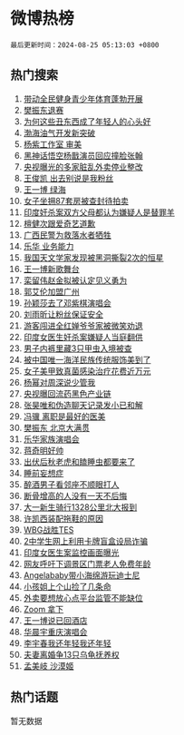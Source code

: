 # 微博热榜

`最后更新时间：2024-08-25 05:13:03 +0800`

## 热门搜索

1. [带动全民健身青少年体育蓬勃开展](https://m.weibo.cn/search?containerid=100103type%3D1%26t%3D10%26q%3D%23%E5%B8%A6%E5%8A%A8%E5%85%A8%E6%B0%91%E5%81%A5%E8%BA%AB%E9%9D%92%E5%B0%91%E5%B9%B4%E4%BD%93%E8%82%B2%E8%93%AC%E5%8B%83%E5%BC%80%E5%B1%95%23&stream_entry_id=51&isnewpage=1&extparam=seat%3D1%26stream_entry_id%3D51%26c_type%3D51%26cate%3D10103%26pos%3D0%26q%3D%2523%25E5%25B8%25A6%25E5%258A%25A8%25E5%2585%25A8%25E6%25B0%2591%25E5%2581%25A5%25E8%25BA%25AB%25E9%259D%2592%25E5%25B0%2591%25E5%25B9%25B4%25E4%25BD%2593%25E8%2582%25B2%25E8%2593%25AC%25E5%258B%2583%25E5%25BC%2580%25E5%25B1%2595%2523%26dgr%3D0%26filter_type%3Drealtimehot%26display_time%3D1724533982%26pre_seqid%3D172453398282393447138)
1. [樊振东退赛](https://m.weibo.cn/search?containerid=100103type%3D1%26t%3D10%26q%3D%23%E6%A8%8A%E6%8C%AF%E4%B8%9C%E9%80%80%E8%B5%9B%23&stream_entry_id=31&isnewpage=1&extparam=seat%3D1%26lcate%3D5001%26q%3D%2523%25E6%25A8%258A%25E6%258C%25AF%25E4%25B8%259C%25E9%2580%2580%25E8%25B5%259B%2523%26dgr%3D0%26realpos%3D1%26c_type%3D31%26flag%3D2%26cate%3D5001%26pos%3D0%26filter_type%3Drealtimehot%26band_rank%3D1%26stream_entry_id%3D31%26display_time%3D1724533982%26pre_seqid%3D172453398282393447138)
1. [为何这些丑东西成了年轻人的心头好](https://m.weibo.cn/search?containerid=100103type%3D1%26t%3D10%26q%3D%23%E4%B8%BA%E4%BD%95%E8%BF%99%E4%BA%9B%E4%B8%91%E4%B8%9C%E8%A5%BF%E6%88%90%E4%BA%86%E5%B9%B4%E8%BD%BB%E4%BA%BA%E7%9A%84%E5%BF%83%E5%A4%B4%E5%A5%BD%23&stream_entry_id=31&isnewpage=1&extparam=seat%3D1%26lcate%3D5001%26q%3D%2523%25E4%25B8%25BA%25E4%25BD%2595%25E8%25BF%2599%25E4%25BA%259B%25E4%25B8%2591%25E4%25B8%259C%25E8%25A5%25BF%25E6%2588%2590%25E4%25BA%2586%25E5%25B9%25B4%25E8%25BD%25BB%25E4%25BA%25BA%25E7%259A%2584%25E5%25BF%2583%25E5%25A4%25B4%25E5%25A5%25BD%2523%26dgr%3D0%26realpos%3D2%26c_type%3D31%26flag%3D2%26cate%3D5001%26pos%3D1%26filter_type%3Drealtimehot%26band_rank%3D2%26stream_entry_id%3D31%26display_time%3D1724533982%26pre_seqid%3D172453398282393447138)
1. [渤海油气开发新突破](https://m.weibo.cn/search?containerid=100103type%3D1%26t%3D10%26q%3D%23%E6%B8%A4%E6%B5%B7%E6%B2%B9%E6%B0%94%E5%BC%80%E5%8F%91%E6%96%B0%E7%AA%81%E7%A0%B4%23&stream_entry_id=31&isnewpage=1&extparam=seat%3D1%26lcate%3D5001%26q%3D%2523%25E6%25B8%25A4%25E6%25B5%25B7%25E6%25B2%25B9%25E6%25B0%2594%25E5%25BC%2580%25E5%258F%2591%25E6%2596%25B0%25E7%25AA%2581%25E7%25A0%25B4%2523%26dgr%3D0%26realpos%3D3%26c_type%3D31%26flag%3D0%26cate%3D5001%26pos%3D2%26filter_type%3Drealtimehot%26band_rank%3D3%26stream_entry_id%3D31%26display_time%3D1724533982%26pre_seqid%3D172453398282393447138)
1. [杨紫工作室 审美](https://m.weibo.cn/search?containerid=100103type%3D1%26t%3D10%26q%3D%E6%9D%A8%E7%B4%AB%E5%B7%A5%E4%BD%9C%E5%AE%A4+%E5%AE%A1%E7%BE%8E&stream_entry_id=31&isnewpage=1&extparam=seat%3D1%26lcate%3D5001%26q%3D%25E6%259D%25A8%25E7%25B4%25AB%25E5%25B7%25A5%25E4%25BD%259C%25E5%25AE%25A4%2520%25E5%25AE%25A1%25E7%25BE%258E%26dgr%3D0%26realpos%3D4%26c_type%3D31%26flag%3D2%26cate%3D5001%26pos%3D3%26filter_type%3Drealtimehot%26band_rank%3D4%26stream_entry_id%3D31%26display_time%3D1724533982%26pre_seqid%3D172453398282393447138)
1. [黑神话悟空杨戬演员回应撞脸张翰](https://m.weibo.cn/search?containerid=100103type%3D1%26t%3D10%26q%3D%23%E9%BB%91%E7%A5%9E%E8%AF%9D%E6%82%9F%E7%A9%BA%E6%9D%A8%E6%88%AC%E6%BC%94%E5%91%98%E5%9B%9E%E5%BA%94%E6%92%9E%E8%84%B8%E5%BC%A0%E7%BF%B0%23&stream_entry_id=31&isnewpage=1&extparam=seat%3D1%26lcate%3D5001%26q%3D%2523%25E9%25BB%2591%25E7%25A5%259E%25E8%25AF%259D%25E6%2582%259F%25E7%25A9%25BA%25E6%259D%25A8%25E6%2588%25AC%25E6%25BC%2594%25E5%2591%2598%25E5%259B%259E%25E5%25BA%2594%25E6%2592%259E%25E8%2584%25B8%25E5%25BC%25A0%25E7%25BF%25B0%2523%26dgr%3D0%26realpos%3D5%26c_type%3D31%26flag%3D2%26cate%3D5001%26pos%3D4%26filter_type%3Drealtimehot%26band_rank%3D5%26stream_entry_id%3D31%26display_time%3D1724533982%26pre_seqid%3D172453398282393447138)
1. [央视曝光的多家脏乱外卖停业整改](https://m.weibo.cn/search?containerid=100103type%3D1%26t%3D10%26q%3D%23%E5%A4%AE%E8%A7%86%E6%9B%9D%E5%85%89%E7%9A%84%E5%A4%9A%E5%AE%B6%E8%84%8F%E4%B9%B1%E5%A4%96%E5%8D%96%E5%81%9C%E4%B8%9A%E6%95%B4%E6%94%B9%23&stream_entry_id=31&isnewpage=1&extparam=seat%3D1%26lcate%3D5001%26q%3D%2523%25E5%25A4%25AE%25E8%25A7%2586%25E6%259B%259D%25E5%2585%2589%25E7%259A%2584%25E5%25A4%259A%25E5%25AE%25B6%25E8%2584%258F%25E4%25B9%25B1%25E5%25A4%2596%25E5%258D%2596%25E5%2581%259C%25E4%25B8%259A%25E6%2595%25B4%25E6%2594%25B9%2523%26dgr%3D0%26realpos%3D6%26c_type%3D31%26flag%3D0%26cate%3D5001%26pos%3D5%26filter_type%3Drealtimehot%26band_rank%3D6%26stream_entry_id%3D31%26display_time%3D1724533982%26pre_seqid%3D172453398282393447138)
1. [王俊凯 出去别说是我粉丝](https://m.weibo.cn/search?containerid=100103type%3D1%26t%3D10%26q%3D%E7%8E%8B%E4%BF%8A%E5%87%AF+%E5%87%BA%E5%8E%BB%E5%88%AB%E8%AF%B4%E6%98%AF%E6%88%91%E7%B2%89%E4%B8%9D&stream_entry_id=31&isnewpage=1&extparam=seat%3D1%26lcate%3D5001%26q%3D%25E7%258E%258B%25E4%25BF%258A%25E5%2587%25AF%2520%25E5%2587%25BA%25E5%258E%25BB%25E5%2588%25AB%25E8%25AF%25B4%25E6%2598%25AF%25E6%2588%2591%25E7%25B2%2589%25E4%25B8%259D%26dgr%3D0%26realpos%3D7%26c_type%3D31%26flag%3D2%26cate%3D5001%26pos%3D6%26filter_type%3Drealtimehot%26band_rank%3D7%26stream_entry_id%3D31%26display_time%3D1724533982%26pre_seqid%3D172453398282393447138)
1. [王一博 绿海](https://m.weibo.cn/search?containerid=100103type%3D1%26t%3D10%26q%3D%E7%8E%8B%E4%B8%80%E5%8D%9A+%E7%BB%BF%E6%B5%B7&stream_entry_id=31&isnewpage=1&extparam=seat%3D1%26lcate%3D5001%26q%3D%25E7%258E%258B%25E4%25B8%2580%25E5%258D%259A%2520%25E7%25BB%25BF%25E6%25B5%25B7%26dgr%3D0%26realpos%3D8%26c_type%3D31%26flag%3D16%26cate%3D5001%26pos%3D7%26filter_type%3Drealtimehot%26band_rank%3D8%26stream_entry_id%3D31%26display_time%3D1724533982%26pre_seqid%3D172453398282393447138)
1. [女子坐拥87套房被查封待拍卖](https://m.weibo.cn/search?containerid=100103type%3D1%26t%3D10%26q%3D%23%E5%A5%B3%E5%AD%90%E5%9D%90%E6%8B%A587%E5%A5%97%E6%88%BF%E8%A2%AB%E6%9F%A5%E5%B0%81%E5%BE%85%E6%8B%8D%E5%8D%96%23&stream_entry_id=31&isnewpage=1&extparam=seat%3D1%26lcate%3D5001%26q%3D%2523%25E5%25A5%25B3%25E5%25AD%2590%25E5%259D%2590%25E6%258B%25A587%25E5%25A5%2597%25E6%2588%25BF%25E8%25A2%25AB%25E6%259F%25A5%25E5%25B0%2581%25E5%25BE%2585%25E6%258B%258D%25E5%258D%2596%2523%26dgr%3D0%26realpos%3D9%26c_type%3D31%26flag%3D0%26cate%3D5001%26pos%3D8%26filter_type%3Drealtimehot%26band_rank%3D9%26stream_entry_id%3D31%26display_time%3D1724533982%26pre_seqid%3D172453398282393447138)
1. [印度奸杀案双方父母都认为嫌疑人是替罪羊](https://m.weibo.cn/search?containerid=100103type%3D1%26t%3D10%26q%3D%23%E5%8D%B0%E5%BA%A6%E5%A5%B8%E6%9D%80%E6%A1%88%E5%8F%8C%E6%96%B9%E7%88%B6%E6%AF%8D%E9%83%BD%E8%AE%A4%E4%B8%BA%E5%AB%8C%E7%96%91%E4%BA%BA%E6%98%AF%E6%9B%BF%E7%BD%AA%E7%BE%8A%23&stream_entry_id=31&isnewpage=1&extparam=seat%3D1%26lcate%3D5001%26q%3D%2523%25E5%258D%25B0%25E5%25BA%25A6%25E5%25A5%25B8%25E6%259D%2580%25E6%25A1%2588%25E5%258F%258C%25E6%2596%25B9%25E7%2588%25B6%25E6%25AF%258D%25E9%2583%25BD%25E8%25AE%25A4%25E4%25B8%25BA%25E5%25AB%258C%25E7%2596%2591%25E4%25BA%25BA%25E6%2598%25AF%25E6%259B%25BF%25E7%25BD%25AA%25E7%25BE%258A%2523%26dgr%3D0%26realpos%3D10%26c_type%3D31%26flag%3D0%26cate%3D5001%26pos%3D9%26filter_type%3Drealtimehot%26band_rank%3D10%26stream_entry_id%3D31%26display_time%3D1724533982%26pre_seqid%3D172453398282393447138)
1. [檀健次跟爱奇艺道歉](https://m.weibo.cn/search?containerid=100103type%3D1%26t%3D10%26q%3D%23%E6%AA%80%E5%81%A5%E6%AC%A1%E8%B7%9F%E7%88%B1%E5%A5%87%E8%89%BA%E9%81%93%E6%AD%89%23&stream_entry_id=31&isnewpage=1&extparam=seat%3D1%26lcate%3D5001%26q%3D%2523%25E6%25AA%2580%25E5%2581%25A5%25E6%25AC%25A1%25E8%25B7%259F%25E7%2588%25B1%25E5%25A5%2587%25E8%2589%25BA%25E9%2581%2593%25E6%25AD%2589%2523%26dgr%3D0%26realpos%3D11%26c_type%3D31%26flag%3D0%26cate%3D5001%26pos%3D10%26filter_type%3Drealtimehot%26band_rank%3D11%26stream_entry_id%3D31%26display_time%3D1724533982%26pre_seqid%3D172453398282393447138)
1. [广西民警为救落水者牺牲](https://m.weibo.cn/search?containerid=100103type%3D1%26t%3D10%26q%3D%23%E5%B9%BF%E8%A5%BF%E6%B0%91%E8%AD%A6%E4%B8%BA%E6%95%91%E8%90%BD%E6%B0%B4%E8%80%85%E7%89%BA%E7%89%B2%23&stream_entry_id=31&isnewpage=1&extparam=seat%3D1%26lcate%3D5001%26q%3D%2523%25E5%25B9%25BF%25E8%25A5%25BF%25E6%25B0%2591%25E8%25AD%25A6%25E4%25B8%25BA%25E6%2595%2591%25E8%2590%25BD%25E6%25B0%25B4%25E8%2580%2585%25E7%2589%25BA%25E7%2589%25B2%2523%26dgr%3D0%26realpos%3D12%26c_type%3D31%26flag%3D0%26cate%3D5001%26pos%3D11%26filter_type%3Drealtimehot%26band_rank%3D12%26stream_entry_id%3D31%26display_time%3D1724533982%26pre_seqid%3D172453398282393447138)
1. [乐华 业务能力](https://m.weibo.cn/search?containerid=100103type%3D1%26t%3D10%26q%3D%E4%B9%90%E5%8D%8E+%E4%B8%9A%E5%8A%A1%E8%83%BD%E5%8A%9B&stream_entry_id=31&isnewpage=1&extparam=seat%3D1%26lcate%3D5001%26q%3D%25E4%25B9%2590%25E5%258D%258E%2520%25E4%25B8%259A%25E5%258A%25A1%25E8%2583%25BD%25E5%258A%259B%26dgr%3D0%26realpos%3D13%26c_type%3D31%26flag%3D0%26cate%3D5001%26pos%3D12%26filter_type%3Drealtimehot%26band_rank%3D13%26stream_entry_id%3D31%26display_time%3D1724533982%26pre_seqid%3D172453398282393447138)
1. [我国天文学家发现被黑洞撕裂2次的恒星](https://m.weibo.cn/search?containerid=100103type%3D1%26t%3D10%26q%3D%23%E6%88%91%E5%9B%BD%E5%A4%A9%E6%96%87%E5%AD%A6%E5%AE%B6%E5%8F%91%E7%8E%B0%E8%A2%AB%E9%BB%91%E6%B4%9E%E6%92%95%E8%A3%822%E6%AC%A1%E7%9A%84%E6%81%92%E6%98%9F%23&stream_entry_id=31&isnewpage=1&extparam=seat%3D1%26lcate%3D5001%26q%3D%2523%25E6%2588%2591%25E5%259B%25BD%25E5%25A4%25A9%25E6%2596%2587%25E5%25AD%25A6%25E5%25AE%25B6%25E5%258F%2591%25E7%258E%25B0%25E8%25A2%25AB%25E9%25BB%2591%25E6%25B4%259E%25E6%2592%2595%25E8%25A3%25822%25E6%25AC%25A1%25E7%259A%2584%25E6%2581%2592%25E6%2598%259F%2523%26dgr%3D0%26realpos%3D14%26c_type%3D31%26flag%3D0%26cate%3D5001%26pos%3D13%26filter_type%3Drealtimehot%26band_rank%3D14%26stream_entry_id%3D31%26display_time%3D1724533982%26pre_seqid%3D172453398282393447138)
1. [王一博新歌舞台](https://m.weibo.cn/search?containerid=100103type%3D1%26t%3D10%26q%3D%E7%8E%8B%E4%B8%80%E5%8D%9A%E6%96%B0%E6%AD%8C%E8%88%9E%E5%8F%B0&stream_entry_id=31&isnewpage=1&extparam=seat%3D1%26lcate%3D5001%26q%3D%25E7%258E%258B%25E4%25B8%2580%25E5%258D%259A%25E6%2596%25B0%25E6%25AD%258C%25E8%2588%259E%25E5%258F%25B0%26dgr%3D0%26realpos%3D15%26c_type%3D31%26flag%3D0%26cate%3D5001%26pos%3D14%26filter_type%3Drealtimehot%26band_rank%3D15%26stream_entry_id%3D31%26display_time%3D1724533982%26pre_seqid%3D172453398282393447138)
1. [栾留伟赵金拟被认定见义勇为](https://m.weibo.cn/search?containerid=100103type%3D1%26t%3D10%26q%3D%23%E6%A0%BE%E7%95%99%E4%BC%9F%E8%B5%B5%E9%87%91%E6%8B%9F%E8%A2%AB%E8%AE%A4%E5%AE%9A%E8%A7%81%E4%B9%89%E5%8B%87%E4%B8%BA%23&stream_entry_id=31&isnewpage=1&extparam=seat%3D1%26lcate%3D5001%26q%3D%2523%25E6%25A0%25BE%25E7%2595%2599%25E4%25BC%259F%25E8%25B5%25B5%25E9%2587%2591%25E6%258B%259F%25E8%25A2%25AB%25E8%25AE%25A4%25E5%25AE%259A%25E8%25A7%2581%25E4%25B9%2589%25E5%258B%2587%25E4%25B8%25BA%2523%26dgr%3D0%26realpos%3D16%26c_type%3D31%26flag%3D1%26cate%3D5001%26pos%3D15%26filter_type%3Drealtimehot%26band_rank%3D16%26stream_entry_id%3D31%26display_time%3D1724533982%26pre_seqid%3D172453398282393447138)
1. [郭艾伦加盟广州](https://m.weibo.cn/search?containerid=100103type%3D1%26t%3D10%26q%3D%23%E9%83%AD%E8%89%BE%E4%BC%A6%E5%8A%A0%E7%9B%9F%E5%B9%BF%E5%B7%9E%23&stream_entry_id=31&isnewpage=1&extparam=seat%3D1%26lcate%3D5001%26q%3D%2523%25E9%2583%25AD%25E8%2589%25BE%25E4%25BC%25A6%25E5%258A%25A0%25E7%259B%259F%25E5%25B9%25BF%25E5%25B7%259E%2523%26dgr%3D0%26realpos%3D17%26c_type%3D31%26flag%3D0%26cate%3D5001%26pos%3D16%26filter_type%3Drealtimehot%26band_rank%3D17%26stream_entry_id%3D31%26display_time%3D1724533982%26pre_seqid%3D172453398282393447138)
1. [孙颖莎去了邓紫棋演唱会](https://m.weibo.cn/search?containerid=100103type%3D1%26t%3D10%26q%3D%23%E5%AD%99%E9%A2%96%E8%8E%8E%E5%8E%BB%E4%BA%86%E9%82%93%E7%B4%AB%E6%A3%8B%E6%BC%94%E5%94%B1%E4%BC%9A%23&stream_entry_id=31&isnewpage=1&extparam=seat%3D1%26lcate%3D5001%26q%3D%2523%25E5%25AD%2599%25E9%25A2%2596%25E8%258E%258E%25E5%258E%25BB%25E4%25BA%2586%25E9%2582%2593%25E7%25B4%25AB%25E6%25A3%258B%25E6%25BC%2594%25E5%2594%25B1%25E4%25BC%259A%2523%26dgr%3D0%26realpos%3D18%26c_type%3D31%26flag%3D0%26cate%3D5001%26pos%3D17%26filter_type%3Drealtimehot%26band_rank%3D18%26stream_entry_id%3D31%26display_time%3D1724533982%26pre_seqid%3D172453398282393447138)
1. [刘雨昕让粉丝保证安全](https://m.weibo.cn/search?containerid=100103type%3D1%26t%3D10%26q%3D%23%E5%88%98%E9%9B%A8%E6%98%95%E8%AE%A9%E7%B2%89%E4%B8%9D%E4%BF%9D%E8%AF%81%E5%AE%89%E5%85%A8%23&stream_entry_id=31&isnewpage=1&extparam=seat%3D1%26lcate%3D5001%26q%3D%2523%25E5%2588%2598%25E9%259B%25A8%25E6%2598%2595%25E8%25AE%25A9%25E7%25B2%2589%25E4%25B8%259D%25E4%25BF%259D%25E8%25AF%2581%25E5%25AE%2589%25E5%2585%25A8%2523%26dgr%3D0%26realpos%3D19%26c_type%3D31%26flag%3D0%26cate%3D5001%26pos%3D18%26filter_type%3Drealtimehot%26band_rank%3D19%26stream_entry_id%3D31%26display_time%3D1724533982%26pre_seqid%3D172453398282393447138)
1. [游客闯进全红婵爷爷家被微笑劝退](https://m.weibo.cn/search?containerid=100103type%3D1%26t%3D10%26q%3D%23%E6%B8%B8%E5%AE%A2%E9%97%AF%E8%BF%9B%E5%85%A8%E7%BA%A2%E5%A9%B5%E7%88%B7%E7%88%B7%E5%AE%B6%E8%A2%AB%E5%BE%AE%E7%AC%91%E5%8A%9D%E9%80%80%23&stream_entry_id=31&isnewpage=1&extparam=seat%3D1%26lcate%3D5001%26q%3D%2523%25E6%25B8%25B8%25E5%25AE%25A2%25E9%2597%25AF%25E8%25BF%259B%25E5%2585%25A8%25E7%25BA%25A2%25E5%25A9%25B5%25E7%2588%25B7%25E7%2588%25B7%25E5%25AE%25B6%25E8%25A2%25AB%25E5%25BE%25AE%25E7%25AC%2591%25E5%258A%259D%25E9%2580%2580%2523%26dgr%3D0%26realpos%3D20%26c_type%3D31%26flag%3D0%26cate%3D5001%26pos%3D19%26filter_type%3Drealtimehot%26band_rank%3D20%26stream_entry_id%3D31%26display_time%3D1724533982%26pre_seqid%3D172453398282393447138)
1. [印度女医生奸杀案嫌疑人当庭翻供](https://m.weibo.cn/search?containerid=100103type%3D1%26t%3D10%26q%3D%23%E5%8D%B0%E5%BA%A6%E5%A5%B3%E5%8C%BB%E7%94%9F%E5%A5%B8%E6%9D%80%E6%A1%88%E5%AB%8C%E7%96%91%E4%BA%BA%E5%BD%93%E5%BA%AD%E7%BF%BB%E4%BE%9B%23&stream_entry_id=31&isnewpage=1&extparam=seat%3D1%26lcate%3D5001%26q%3D%2523%25E5%258D%25B0%25E5%25BA%25A6%25E5%25A5%25B3%25E5%258C%25BB%25E7%2594%259F%25E5%25A5%25B8%25E6%259D%2580%25E6%25A1%2588%25E5%25AB%258C%25E7%2596%2591%25E4%25BA%25BA%25E5%25BD%2593%25E5%25BA%25AD%25E7%25BF%25BB%25E4%25BE%259B%2523%26dgr%3D0%26realpos%3D21%26c_type%3D31%26flag%3D0%26cate%3D5001%26pos%3D20%26filter_type%3Drealtimehot%26band_rank%3D21%26stream_entry_id%3D31%26display_time%3D1724533982%26pre_seqid%3D172453398282393447138)
1. [男子内裤里藏3只甲虫入境被查](https://m.weibo.cn/search?containerid=100103type%3D1%26t%3D10%26q%3D%23%E7%94%B7%E5%AD%90%E5%86%85%E8%A3%A4%E9%87%8C%E8%97%8F3%E5%8F%AA%E7%94%B2%E8%99%AB%E5%85%A5%E5%A2%83%E8%A2%AB%E6%9F%A5%23&stream_entry_id=31&isnewpage=1&extparam=seat%3D1%26lcate%3D5001%26q%3D%2523%25E7%2594%25B7%25E5%25AD%2590%25E5%2586%2585%25E8%25A3%25A4%25E9%2587%258C%25E8%2597%258F3%25E5%258F%25AA%25E7%2594%25B2%25E8%2599%25AB%25E5%2585%25A5%25E5%25A2%2583%25E8%25A2%25AB%25E6%259F%25A5%2523%26dgr%3D0%26realpos%3D22%26c_type%3D31%26flag%3D0%26cate%3D5001%26pos%3D21%26filter_type%3Drealtimehot%26band_rank%3D22%26stream_entry_id%3D31%26display_time%3D1724533982%26pre_seqid%3D172453398282393447138)
1. [被中国唯一海洋民族传统服饰美到了](https://m.weibo.cn/search?containerid=100103type%3D1%26t%3D10%26q%3D%23%E8%A2%AB%E4%B8%AD%E5%9B%BD%E5%94%AF%E4%B8%80%E6%B5%B7%E6%B4%8B%E6%B0%91%E6%97%8F%E4%BC%A0%E7%BB%9F%E6%9C%8D%E9%A5%B0%E7%BE%8E%E5%88%B0%E4%BA%86%23&stream_entry_id=31&isnewpage=1&extparam=seat%3D1%26lcate%3D5001%26q%3D%2523%25E8%25A2%25AB%25E4%25B8%25AD%25E5%259B%25BD%25E5%2594%25AF%25E4%25B8%2580%25E6%25B5%25B7%25E6%25B4%258B%25E6%25B0%2591%25E6%2597%258F%25E4%25BC%25A0%25E7%25BB%259F%25E6%259C%258D%25E9%25A5%25B0%25E7%25BE%258E%25E5%2588%25B0%25E4%25BA%2586%2523%26dgr%3D0%26realpos%3D23%26c_type%3D31%26flag%3D0%26cate%3D5001%26pos%3D22%26filter_type%3Drealtimehot%26band_rank%3D23%26stream_entry_id%3D31%26display_time%3D1724533982%26pre_seqid%3D172453398282393447138)
1. [女子美甲致真菌感染治疗花费近万元](https://m.weibo.cn/search?containerid=100103type%3D1%26t%3D10%26q%3D%23%E5%A5%B3%E5%AD%90%E7%BE%8E%E7%94%B2%E8%87%B4%E7%9C%9F%E8%8F%8C%E6%84%9F%E6%9F%93%E6%B2%BB%E7%96%97%E8%8A%B1%E8%B4%B9%E8%BF%91%E4%B8%87%E5%85%83%23&stream_entry_id=31&isnewpage=1&extparam=seat%3D1%26lcate%3D5001%26q%3D%2523%25E5%25A5%25B3%25E5%25AD%2590%25E7%25BE%258E%25E7%2594%25B2%25E8%2587%25B4%25E7%259C%259F%25E8%258F%258C%25E6%2584%259F%25E6%259F%2593%25E6%25B2%25BB%25E7%2596%2597%25E8%258A%25B1%25E8%25B4%25B9%25E8%25BF%2591%25E4%25B8%2587%25E5%2585%2583%2523%26dgr%3D0%26realpos%3D24%26c_type%3D31%26flag%3D0%26cate%3D5001%26pos%3D23%26filter_type%3Drealtimehot%26band_rank%3D24%26stream_entry_id%3D31%26display_time%3D1724533982%26pre_seqid%3D172453398282393447138)
1. [杨幂对周深说少管我](https://m.weibo.cn/search?containerid=100103type%3D1%26t%3D10%26q%3D%23%E6%9D%A8%E5%B9%82%E5%AF%B9%E5%91%A8%E6%B7%B1%E8%AF%B4%E5%B0%91%E7%AE%A1%E6%88%91%23&stream_entry_id=31&isnewpage=1&extparam=seat%3D1%26lcate%3D5001%26q%3D%2523%25E6%259D%25A8%25E5%25B9%2582%25E5%25AF%25B9%25E5%2591%25A8%25E6%25B7%25B1%25E8%25AF%25B4%25E5%25B0%2591%25E7%25AE%25A1%25E6%2588%2591%2523%26dgr%3D0%26realpos%3D25%26c_type%3D31%26flag%3D0%26cate%3D5001%26pos%3D24%26filter_type%3Drealtimehot%26band_rank%3D25%26stream_entry_id%3D31%26display_time%3D1724533982%26pre_seqid%3D172453398282393447138)
1. [央视曝回流药黑色产业链](https://m.weibo.cn/search?containerid=100103type%3D1%26t%3D10%26q%3D%23%E5%A4%AE%E8%A7%86%E6%9B%9D%E5%9B%9E%E6%B5%81%E8%8D%AF%E9%BB%91%E8%89%B2%E4%BA%A7%E4%B8%9A%E9%93%BE%23&stream_entry_id=31&isnewpage=1&extparam=seat%3D1%26lcate%3D5001%26q%3D%2523%25E5%25A4%25AE%25E8%25A7%2586%25E6%259B%259D%25E5%259B%259E%25E6%25B5%2581%25E8%258D%25AF%25E9%25BB%2591%25E8%2589%25B2%25E4%25BA%25A7%25E4%25B8%259A%25E9%2593%25BE%2523%26dgr%3D0%26realpos%3D26%26c_type%3D31%26flag%3D0%26cate%3D5001%26pos%3D25%26filter_type%3Drealtimehot%26band_rank%3D26%26stream_entry_id%3D31%26display_time%3D1724533982%26pre_seqid%3D172453398282393447138)
1. [张昊唯和伪造聊天记录发小已和解](https://m.weibo.cn/search?containerid=100103type%3D1%26t%3D10%26q%3D%23%E5%BC%A0%E6%98%8A%E5%94%AF%E5%92%8C%E4%BC%AA%E9%80%A0%E8%81%8A%E5%A4%A9%E8%AE%B0%E5%BD%95%E5%8F%91%E5%B0%8F%E5%B7%B2%E5%92%8C%E8%A7%A3%23&stream_entry_id=31&isnewpage=1&extparam=seat%3D1%26lcate%3D5001%26q%3D%2523%25E5%25BC%25A0%25E6%2598%258A%25E5%2594%25AF%25E5%2592%258C%25E4%25BC%25AA%25E9%2580%25A0%25E8%2581%258A%25E5%25A4%25A9%25E8%25AE%25B0%25E5%25BD%2595%25E5%258F%2591%25E5%25B0%258F%25E5%25B7%25B2%25E5%2592%258C%25E8%25A7%25A3%2523%26dgr%3D0%26realpos%3D27%26c_type%3D31%26flag%3D0%26cate%3D5001%26pos%3D26%26filter_type%3Drealtimehot%26band_rank%3D27%26stream_entry_id%3D31%26display_time%3D1724533982%26pre_seqid%3D172453398282393447138)
1. [冯骥 离职是最好的医美](https://m.weibo.cn/search?containerid=100103type%3D1%26t%3D10%26q%3D%E5%86%AF%E9%AA%A5+%E7%A6%BB%E8%81%8C%E6%98%AF%E6%9C%80%E5%A5%BD%E7%9A%84%E5%8C%BB%E7%BE%8E&stream_entry_id=31&isnewpage=1&extparam=seat%3D1%26lcate%3D5001%26q%3D%25E5%2586%25AF%25E9%25AA%25A5%2520%25E7%25A6%25BB%25E8%2581%258C%25E6%2598%25AF%25E6%259C%2580%25E5%25A5%25BD%25E7%259A%2584%25E5%258C%25BB%25E7%25BE%258E%26dgr%3D0%26realpos%3D28%26c_type%3D31%26flag%3D0%26cate%3D5001%26pos%3D27%26filter_type%3Drealtimehot%26band_rank%3D28%26stream_entry_id%3D31%26display_time%3D1724533982%26pre_seqid%3D172453398282393447138)
1. [樊振东 北京大满贯](https://m.weibo.cn/search?containerid=100103type%3D1%26t%3D10%26q%3D%E6%A8%8A%E6%8C%AF%E4%B8%9C+%E5%8C%97%E4%BA%AC%E5%A4%A7%E6%BB%A1%E8%B4%AF&stream_entry_id=31&isnewpage=1&extparam=seat%3D1%26lcate%3D5001%26q%3D%25E6%25A8%258A%25E6%258C%25AF%25E4%25B8%259C%2520%25E5%258C%2597%25E4%25BA%25AC%25E5%25A4%25A7%25E6%25BB%25A1%25E8%25B4%25AF%26dgr%3D0%26realpos%3D29%26c_type%3D31%26flag%3D0%26cate%3D5001%26pos%3D28%26filter_type%3Drealtimehot%26band_rank%3D29%26stream_entry_id%3D31%26display_time%3D1724533982%26pre_seqid%3D172453398282393447138)
1. [乐华家族演唱会](https://m.weibo.cn/search?containerid=100103type%3D1%26t%3D10%26q%3D%E4%B9%90%E5%8D%8E%E5%AE%B6%E6%97%8F%E6%BC%94%E5%94%B1%E4%BC%9A&stream_entry_id=31&isnewpage=1&extparam=seat%3D1%26lcate%3D5001%26q%3D%25E4%25B9%2590%25E5%258D%258E%25E5%25AE%25B6%25E6%2597%258F%25E6%25BC%2594%25E5%2594%25B1%25E4%25BC%259A%26dgr%3D0%26realpos%3D30%26c_type%3D31%26flag%3D0%26cate%3D5001%26pos%3D29%26filter_type%3Drealtimehot%26band_rank%3D30%26stream_entry_id%3D31%26display_time%3D1724533982%26pre_seqid%3D172453398282393447138)
1. [蒋奇明好帅](https://m.weibo.cn/search?containerid=100103type%3D1%26t%3D10%26q%3D%E8%92%8B%E5%A5%87%E6%98%8E%E5%A5%BD%E5%B8%85&stream_entry_id=31&isnewpage=1&extparam=seat%3D1%26lcate%3D5001%26q%3D%25E8%2592%258B%25E5%25A5%2587%25E6%2598%258E%25E5%25A5%25BD%25E5%25B8%2585%26dgr%3D0%26realpos%3D31%26c_type%3D31%26flag%3D0%26cate%3D5001%26pos%3D30%26filter_type%3Drealtimehot%26band_rank%3D31%26stream_entry_id%3D31%26display_time%3D1724533982%26pre_seqid%3D172453398282393447138)
1. [出伏后秋老虎和瞌睡虫都要来了](https://m.weibo.cn/search?containerid=100103type%3D1%26t%3D10%26q%3D%23%E5%87%BA%E4%BC%8F%E5%90%8E%E7%A7%8B%E8%80%81%E8%99%8E%E5%92%8C%E7%9E%8C%E7%9D%A1%E8%99%AB%E9%83%BD%E8%A6%81%E6%9D%A5%E4%BA%86%23&stream_entry_id=31&isnewpage=1&extparam=seat%3D1%26lcate%3D5001%26q%3D%2523%25E5%2587%25BA%25E4%25BC%258F%25E5%2590%258E%25E7%25A7%258B%25E8%2580%2581%25E8%2599%258E%25E5%2592%258C%25E7%259E%258C%25E7%259D%25A1%25E8%2599%25AB%25E9%2583%25BD%25E8%25A6%2581%25E6%259D%25A5%25E4%25BA%2586%2523%26dgr%3D0%26realpos%3D32%26c_type%3D31%26flag%3D0%26cate%3D5001%26pos%3D31%26filter_type%3Drealtimehot%26band_rank%3D32%26stream_entry_id%3D31%26display_time%3D1724533982%26pre_seqid%3D172453398282393447138)
1. [睡前妄想症](https://m.weibo.cn/search?containerid=100103type%3D1%26t%3D10%26q%3D%E7%9D%A1%E5%89%8D%E5%A6%84%E6%83%B3%E7%97%87&stream_entry_id=31&isnewpage=1&extparam=seat%3D1%26lcate%3D5001%26q%3D%25E7%259D%25A1%25E5%2589%258D%25E5%25A6%2584%25E6%2583%25B3%25E7%2597%2587%26dgr%3D0%26realpos%3D33%26c_type%3D31%26flag%3D0%26cate%3D5001%26pos%3D32%26filter_type%3Drealtimehot%26band_rank%3D33%26stream_entry_id%3D31%26display_time%3D1724533982%26pre_seqid%3D172453398282393447138)
1. [醉酒男子看邻座不顺眼打人](https://m.weibo.cn/search?containerid=100103type%3D1%26t%3D10%26q%3D%23%E9%86%89%E9%85%92%E7%94%B7%E5%AD%90%E7%9C%8B%E9%82%BB%E5%BA%A7%E4%B8%8D%E9%A1%BA%E7%9C%BC%E6%89%93%E4%BA%BA%23&stream_entry_id=31&isnewpage=1&extparam=seat%3D1%26lcate%3D5001%26q%3D%2523%25E9%2586%2589%25E9%2585%2592%25E7%2594%25B7%25E5%25AD%2590%25E7%259C%258B%25E9%2582%25BB%25E5%25BA%25A7%25E4%25B8%258D%25E9%25A1%25BA%25E7%259C%25BC%25E6%2589%2593%25E4%25BA%25BA%2523%26dgr%3D0%26realpos%3D34%26c_type%3D31%26flag%3D1%26cate%3D5001%26pos%3D33%26filter_type%3Drealtimehot%26band_rank%3D34%26stream_entry_id%3D31%26display_time%3D1724533982%26pre_seqid%3D172453398282393447138)
1. [断骨增高的人没有一天不后悔](https://m.weibo.cn/search?containerid=100103type%3D1%26t%3D10%26q%3D%23%E6%96%AD%E9%AA%A8%E5%A2%9E%E9%AB%98%E7%9A%84%E4%BA%BA%E6%B2%A1%E6%9C%89%E4%B8%80%E5%A4%A9%E4%B8%8D%E5%90%8E%E6%82%94%23&stream_entry_id=31&isnewpage=1&extparam=seat%3D1%26lcate%3D5001%26q%3D%2523%25E6%2596%25AD%25E9%25AA%25A8%25E5%25A2%259E%25E9%25AB%2598%25E7%259A%2584%25E4%25BA%25BA%25E6%25B2%25A1%25E6%259C%2589%25E4%25B8%2580%25E5%25A4%25A9%25E4%25B8%258D%25E5%2590%258E%25E6%2582%2594%2523%26dgr%3D0%26realpos%3D35%26c_type%3D31%26flag%3D0%26cate%3D5001%26pos%3D34%26filter_type%3Drealtimehot%26band_rank%3D35%26stream_entry_id%3D31%26display_time%3D1724533982%26pre_seqid%3D172453398282393447138)
1. [大一新生骑行1328公里北大报到](https://m.weibo.cn/search?containerid=100103type%3D1%26t%3D10%26q%3D%23%E5%A4%A7%E4%B8%80%E6%96%B0%E7%94%9F%E9%AA%91%E8%A1%8C1328%E5%85%AC%E9%87%8C%E5%8C%97%E5%A4%A7%E6%8A%A5%E5%88%B0%23&stream_entry_id=31&isnewpage=1&extparam=seat%3D1%26lcate%3D5001%26q%3D%2523%25E5%25A4%25A7%25E4%25B8%2580%25E6%2596%25B0%25E7%2594%259F%25E9%25AA%2591%25E8%25A1%258C1328%25E5%2585%25AC%25E9%2587%258C%25E5%258C%2597%25E5%25A4%25A7%25E6%258A%25A5%25E5%2588%25B0%2523%26dgr%3D0%26realpos%3D36%26c_type%3D31%26flag%3D0%26cate%3D5001%26pos%3D35%26filter_type%3Drealtimehot%26band_rank%3D36%26stream_entry_id%3D31%26display_time%3D1724533982%26pre_seqid%3D172453398282393447138)
1. [许凯西装配拖鞋的原因](https://m.weibo.cn/search?containerid=100103type%3D1%26t%3D10%26q%3D%E8%AE%B8%E5%87%AF%E8%A5%BF%E8%A3%85%E9%85%8D%E6%8B%96%E9%9E%8B%E7%9A%84%E5%8E%9F%E5%9B%A0&stream_entry_id=31&isnewpage=1&extparam=seat%3D1%26lcate%3D5001%26q%3D%25E8%25AE%25B8%25E5%2587%25AF%25E8%25A5%25BF%25E8%25A3%2585%25E9%2585%258D%25E6%258B%2596%25E9%259E%258B%25E7%259A%2584%25E5%258E%259F%25E5%259B%25A0%26dgr%3D0%26realpos%3D37%26c_type%3D31%26flag%3D0%26cate%3D5001%26pos%3D36%26filter_type%3Drealtimehot%26band_rank%3D37%26stream_entry_id%3D31%26display_time%3D1724533982%26pre_seqid%3D172453398282393447138)
1. [WBG战胜TES](https://m.weibo.cn/search?containerid=100103type%3D1%26t%3D10%26q%3D%23WBG%E6%88%98%E8%83%9CTES%23&stream_entry_id=31&isnewpage=1&extparam=seat%3D1%26lcate%3D5001%26q%3D%2523WBG%25E6%2588%2598%25E8%2583%259CTES%2523%26dgr%3D0%26realpos%3D38%26c_type%3D31%26flag%3D0%26cate%3D5001%26pos%3D37%26filter_type%3Drealtimehot%26band_rank%3D38%26stream_entry_id%3D31%26display_time%3D1724533982%26pre_seqid%3D172453398282393447138)
1. [2中学生网上利用卡牌盲盒设局诈骗](https://m.weibo.cn/search?containerid=100103type%3D1%26t%3D10%26q%3D%232%E4%B8%AD%E5%AD%A6%E7%94%9F%E7%BD%91%E4%B8%8A%E5%88%A9%E7%94%A8%E5%8D%A1%E7%89%8C%E7%9B%B2%E7%9B%92%E8%AE%BE%E5%B1%80%E8%AF%88%E9%AA%97%23&stream_entry_id=31&isnewpage=1&extparam=seat%3D1%26lcate%3D5001%26q%3D%25232%25E4%25B8%25AD%25E5%25AD%25A6%25E7%2594%259F%25E7%25BD%2591%25E4%25B8%258A%25E5%2588%25A9%25E7%2594%25A8%25E5%258D%25A1%25E7%2589%258C%25E7%259B%25B2%25E7%259B%2592%25E8%25AE%25BE%25E5%25B1%2580%25E8%25AF%2588%25E9%25AA%2597%2523%26dgr%3D0%26realpos%3D39%26c_type%3D31%26flag%3D0%26cate%3D5001%26pos%3D38%26filter_type%3Drealtimehot%26band_rank%3D39%26stream_entry_id%3D31%26display_time%3D1724533982%26pre_seqid%3D172453398282393447138)
1. [印度女医生案监控画面曝光](https://m.weibo.cn/search?containerid=100103type%3D1%26t%3D10%26q%3D%23%E5%8D%B0%E5%BA%A6%E5%A5%B3%E5%8C%BB%E7%94%9F%E6%A1%88%E7%9B%91%E6%8E%A7%E7%94%BB%E9%9D%A2%E6%9B%9D%E5%85%89%23&stream_entry_id=31&isnewpage=1&extparam=seat%3D1%26lcate%3D5001%26q%3D%2523%25E5%258D%25B0%25E5%25BA%25A6%25E5%25A5%25B3%25E5%258C%25BB%25E7%2594%259F%25E6%25A1%2588%25E7%259B%2591%25E6%258E%25A7%25E7%2594%25BB%25E9%259D%25A2%25E6%259B%259D%25E5%2585%2589%2523%26dgr%3D0%26realpos%3D40%26c_type%3D31%26flag%3D0%26cate%3D5001%26pos%3D39%26filter_type%3Drealtimehot%26band_rank%3D40%26stream_entry_id%3D31%26display_time%3D1724533982%26pre_seqid%3D172453398282393447138)
1. [网友呼吁下调景区门票老人免费年龄](https://m.weibo.cn/search?containerid=100103type%3D1%26t%3D10%26q%3D%23%E7%BD%91%E5%8F%8B%E5%91%BC%E5%90%81%E4%B8%8B%E8%B0%83%E6%99%AF%E5%8C%BA%E9%97%A8%E7%A5%A8%E8%80%81%E4%BA%BA%E5%85%8D%E8%B4%B9%E5%B9%B4%E9%BE%84%23&stream_entry_id=31&isnewpage=1&extparam=seat%3D1%26lcate%3D5001%26q%3D%2523%25E7%25BD%2591%25E5%258F%258B%25E5%2591%25BC%25E5%2590%2581%25E4%25B8%258B%25E8%25B0%2583%25E6%2599%25AF%25E5%258C%25BA%25E9%2597%25A8%25E7%25A5%25A8%25E8%2580%2581%25E4%25BA%25BA%25E5%2585%258D%25E8%25B4%25B9%25E5%25B9%25B4%25E9%25BE%2584%2523%26dgr%3D0%26realpos%3D41%26c_type%3D31%26flag%3D1%26cate%3D5001%26pos%3D40%26filter_type%3Drealtimehot%26band_rank%3D41%26stream_entry_id%3D31%26display_time%3D1724533982%26pre_seqid%3D172453398282393447138)
1. [Angelababy带小海绵游玩迪士尼](https://m.weibo.cn/search?containerid=100103type%3D1%26t%3D10%26q%3D%23Angelababy%E5%B8%A6%E5%B0%8F%E6%B5%B7%E7%BB%B5%E6%B8%B8%E7%8E%A9%E8%BF%AA%E5%A3%AB%E5%B0%BC%23&stream_entry_id=31&isnewpage=1&extparam=seat%3D1%26lcate%3D5001%26q%3D%2523Angelababy%25E5%25B8%25A6%25E5%25B0%258F%25E6%25B5%25B7%25E7%25BB%25B5%25E6%25B8%25B8%25E7%258E%25A9%25E8%25BF%25AA%25E5%25A3%25AB%25E5%25B0%25BC%2523%26dgr%3D0%26realpos%3D42%26c_type%3D31%26flag%3D0%26cate%3D5001%26pos%3D41%26filter_type%3Drealtimehot%26band_rank%3D42%26stream_entry_id%3D31%26display_time%3D1724533982%26pre_seqid%3D172453398282393447138)
1. [小孩姐上个山捡了几条命](https://m.weibo.cn/search?containerid=100103type%3D1%26t%3D10%26q%3D%23%E5%B0%8F%E5%AD%A9%E5%A7%90%E4%B8%8A%E4%B8%AA%E5%B1%B1%E6%8D%A1%E4%BA%86%E5%87%A0%E6%9D%A1%E5%91%BD%23&stream_entry_id=31&isnewpage=1&extparam=seat%3D1%26lcate%3D5001%26q%3D%2523%25E5%25B0%258F%25E5%25AD%25A9%25E5%25A7%2590%25E4%25B8%258A%25E4%25B8%25AA%25E5%25B1%25B1%25E6%258D%25A1%25E4%25BA%2586%25E5%2587%25A0%25E6%259D%25A1%25E5%2591%25BD%2523%26dgr%3D0%26realpos%3D43%26c_type%3D31%26flag%3D0%26cate%3D5001%26pos%3D42%26filter_type%3Drealtimehot%26band_rank%3D43%26stream_entry_id%3D31%26display_time%3D1724533982%26pre_seqid%3D172453398282393447138)
1. [外卖要想放心点平台监管不能缺位](https://m.weibo.cn/search?containerid=100103type%3D1%26t%3D10%26q%3D%23%E5%A4%96%E5%8D%96%E8%A6%81%E6%83%B3%E6%94%BE%E5%BF%83%E7%82%B9%E5%B9%B3%E5%8F%B0%E7%9B%91%E7%AE%A1%E4%B8%8D%E8%83%BD%E7%BC%BA%E4%BD%8D%23&stream_entry_id=31&isnewpage=1&extparam=seat%3D1%26lcate%3D5001%26q%3D%2523%25E5%25A4%2596%25E5%258D%2596%25E8%25A6%2581%25E6%2583%25B3%25E6%2594%25BE%25E5%25BF%2583%25E7%2582%25B9%25E5%25B9%25B3%25E5%258F%25B0%25E7%259B%2591%25E7%25AE%25A1%25E4%25B8%258D%25E8%2583%25BD%25E7%25BC%25BA%25E4%25BD%258D%2523%26dgr%3D0%26realpos%3D44%26c_type%3D31%26flag%3D0%26cate%3D5001%26pos%3D43%26filter_type%3Drealtimehot%26band_rank%3D44%26stream_entry_id%3D31%26display_time%3D1724533982%26pre_seqid%3D172453398282393447138)
1. [Zoom 拿下](https://m.weibo.cn/search?containerid=100103type%3D1%26t%3D10%26q%3DZoom+%E6%8B%BF%E4%B8%8B&stream_entry_id=31&isnewpage=1&extparam=seat%3D1%26lcate%3D5001%26q%3DZoom%2520%25E6%258B%25BF%25E4%25B8%258B%26dgr%3D0%26realpos%3D45%26c_type%3D31%26flag%3D0%26cate%3D5001%26pos%3D44%26filter_type%3Drealtimehot%26band_rank%3D45%26stream_entry_id%3D31%26display_time%3D1724533982%26pre_seqid%3D172453398282393447138)
1. [王一博说已回酒店](https://m.weibo.cn/search?containerid=100103type%3D1%26t%3D10%26q%3D%23%E7%8E%8B%E4%B8%80%E5%8D%9A%E8%AF%B4%E5%B7%B2%E5%9B%9E%E9%85%92%E5%BA%97%23&stream_entry_id=31&isnewpage=1&extparam=seat%3D1%26lcate%3D5001%26q%3D%2523%25E7%258E%258B%25E4%25B8%2580%25E5%258D%259A%25E8%25AF%25B4%25E5%25B7%25B2%25E5%259B%259E%25E9%2585%2592%25E5%25BA%2597%2523%26dgr%3D0%26realpos%3D46%26c_type%3D31%26flag%3D0%26cate%3D5001%26pos%3D45%26filter_type%3Drealtimehot%26band_rank%3D46%26stream_entry_id%3D31%26display_time%3D1724533982%26pre_seqid%3D172453398282393447138)
1. [华晨宇重庆演唱会](https://m.weibo.cn/search?containerid=100103type%3D1%26t%3D10%26q%3D%23%E5%8D%8E%E6%99%A8%E5%AE%87%E9%87%8D%E5%BA%86%E6%BC%94%E5%94%B1%E4%BC%9A%23&stream_entry_id=31&isnewpage=1&extparam=seat%3D1%26lcate%3D5001%26q%3D%2523%25E5%258D%258E%25E6%2599%25A8%25E5%25AE%2587%25E9%2587%258D%25E5%25BA%2586%25E6%25BC%2594%25E5%2594%25B1%25E4%25BC%259A%2523%26dgr%3D0%26realpos%3D47%26c_type%3D31%26flag%3D0%26cate%3D5001%26pos%3D46%26filter_type%3Drealtimehot%26band_rank%3D47%26stream_entry_id%3D31%26display_time%3D1724533982%26pre_seqid%3D172453398282393447138)
1. [李宇春我还年轻我还年轻](https://m.weibo.cn/search?containerid=100103type%3D1%26t%3D10%26q%3D%23%E6%9D%8E%E5%AE%87%E6%98%A5%E6%88%91%E8%BF%98%E5%B9%B4%E8%BD%BB%E6%88%91%E8%BF%98%E5%B9%B4%E8%BD%BB%23&stream_entry_id=31&isnewpage=1&extparam=seat%3D1%26lcate%3D5001%26q%3D%2523%25E6%259D%258E%25E5%25AE%2587%25E6%2598%25A5%25E6%2588%2591%25E8%25BF%2598%25E5%25B9%25B4%25E8%25BD%25BB%25E6%2588%2591%25E8%25BF%2598%25E5%25B9%25B4%25E8%25BD%25BB%2523%26dgr%3D0%26realpos%3D48%26c_type%3D31%26flag%3D0%26cate%3D5001%26pos%3D47%26filter_type%3Drealtimehot%26band_rank%3D48%26stream_entry_id%3D31%26display_time%3D1724533982%26pre_seqid%3D172453398282393447138)
1. [夫妻离婚争13只乌龟抚养权](https://m.weibo.cn/search?containerid=100103type%3D1%26t%3D10%26q%3D%23%E5%A4%AB%E5%A6%BB%E7%A6%BB%E5%A9%9A%E4%BA%8913%E5%8F%AA%E4%B9%8C%E9%BE%9F%E6%8A%9A%E5%85%BB%E6%9D%83%23&stream_entry_id=31&isnewpage=1&extparam=seat%3D1%26lcate%3D5001%26q%3D%2523%25E5%25A4%25AB%25E5%25A6%25BB%25E7%25A6%25BB%25E5%25A9%259A%25E4%25BA%258913%25E5%258F%25AA%25E4%25B9%258C%25E9%25BE%259F%25E6%258A%259A%25E5%2585%25BB%25E6%259D%2583%2523%26dgr%3D0%26realpos%3D49%26c_type%3D31%26flag%3D0%26cate%3D5001%26pos%3D48%26filter_type%3Drealtimehot%26band_rank%3D49%26stream_entry_id%3D31%26display_time%3D1724533982%26pre_seqid%3D172453398282393447138)
1. [孟美岐 沙漠姬](https://m.weibo.cn/search?containerid=100103type%3D1%26t%3D10%26q%3D%E5%AD%9F%E7%BE%8E%E5%B2%90+%E6%B2%99%E6%BC%A0%E5%A7%AC&stream_entry_id=31&isnewpage=1&extparam=seat%3D1%26lcate%3D5001%26q%3D%25E5%25AD%259F%25E7%25BE%258E%25E5%25B2%2590%2520%25E6%25B2%2599%25E6%25BC%25A0%25E5%25A7%25AC%26dgr%3D0%26realpos%3D50%26c_type%3D31%26flag%3D0%26cate%3D5001%26pos%3D49%26filter_type%3Drealtimehot%26band_rank%3D50%26stream_entry_id%3D31%26display_time%3D1724533982%26pre_seqid%3D172453398282393447138)

## 热门话题

暂无数据
